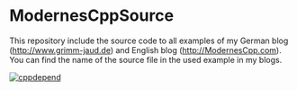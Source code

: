 # ModernesCppSource

This repository include the source code to all examples of my German blog (http://www.grimm-jaud.de) and English blog (http://ModernesCpp.com). 
You can find the name of the source file in the used example in my blogs.

[![cppdepend](https://user-images.githubusercontent.com/18601589/124365945-f40bbd00-dc4b-11eb-822a-ff8695eb8013.png)](https://www.cppdepend.com/)

